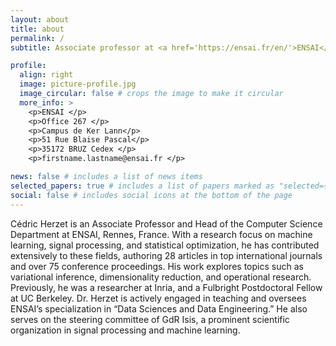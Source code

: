 ```yaml
---
layout: about
title: about
permalink: /
subtitle: Associate professor at <a href='https://ensai.fr/en/'>ENSAI</a>. 

profile:
  align: right
  image: picture-profile.jpg
  image_circular: false # crops the image to make it circular
  more_info: >
    <p>ENSAI </p>
    <p>Office 267 </p>
    <p>Campus de Ker Lann</p>
    <p>51 Rue Blaise Pascal</p>
    <p>35172 BRUZ Cedex </p>
    <p>firstname.lastname@ensai.fr </p>

news: false # includes a list of news items
selected_papers: true # includes a list of papers marked as "selected={true}"
social: false # includes social icons at the bottom of the page
---
```


Cédric Herzet is an Associate Professor and Head of the Computer Science Department at ENSAI, Rennes, France. With a research focus on machine learning, signal processing, and statistical optimization, he has contributed extensively to these fields, authoring 28 articles in top international journals and over 75 conference proceedings. His work explores topics such as variational inference, dimensionality reduction, and operational research. Previously, he was a researcher at Inria, and a Fulbright Postdoctoral Fellow at UC Berkeley. Dr. Herzet is actively engaged in teaching and oversees ENSAI’s specialization in “Data Sciences and Data Engineering.” He also serves on the steering committee of GdR Isis, a prominent scientific organization in signal processing and machine learning.

<!-- Put your address / P.O. box / other info right below your picture. You can also disable any of these elements by editing `profile` property of the YAML header of your `_pages/about.md`. Edit `_bibliography/papers.bib` and Jekyll will render your [publications page](/al-folio/publications/) automatically.

Link to your social media connections, too. This theme is set up to use [Font Awesome icons](https://fontawesome.com/) and [Academicons](https://jpswalsh.github.io/academicons/), like the ones below. Add your Facebook, Twitter, LinkedIn, Google Scholar, or just disable all of them. -->

